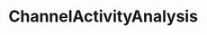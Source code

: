 # ChannelActivityAnalysis   

<script src="https://unpkg.com/@stoplight/elements/web-components.min.js"></script>
<link rel="stylesheet" href="https://unpkg.com/@stoplight/elements/styles.min.css">

<elements-api
  apiDescriptionUrl="ChannelActivityAnalysis.yaml"
  layout="sidebar"
  router="hash"
  hideTryIt="false"
  hideSchemas="false"
  hideInternal="false"
/>